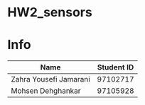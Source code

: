 # HW2_sensors
# Info
| Name | Student ID |
| ------------- |:-------------:|
| Zahra Yousefi Jamarani | 97102717 |
| Mohsen Dehghankar | 97105928 |


